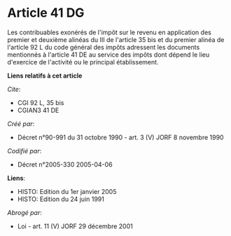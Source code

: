 # Article 41 DG

Les contribuables exonérés de l'impôt sur le revenu en application des premier et deuxième alinéas du III de l'article 35 bis
et du premier alinéa de l'article 92 L du code général des impôts adressent les documents mentionnés à l'article 41 DE au
service des impôts dont dépend le lieu d'exercice de l'activité ou le principal établissement.

**Liens relatifs à cet article**

_Cite_:

  - CGI 92 L, 35 bis
  - CGIAN3 41 DE

_Créé par_:

  - Décret n°90-991 du 31 octobre 1990 - art. 3 (V) JORF 8 novembre 1990

_Codifié par_:

  - Décret n°2005-330 2005-04-06

**Liens**:

  - HISTO: Edition du 1er janvier 2005
  - HISTO: Edition du 24 juin 1991

_Abrogé par_:

  - Loi - art. 11 (V) JORF 29 décembre 2001
